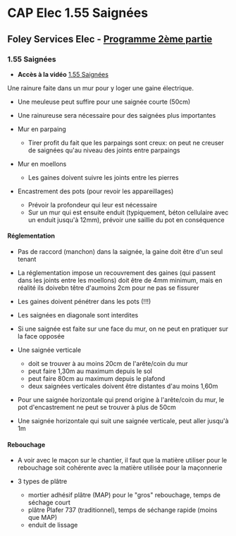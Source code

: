 # CAP Elec 1.55 Saignées
## Foley Services Elec - [Programme 2ème partie](../2eme_partie/README.md)

### 1.55 Saignées

- **Accès à la vidéo** [1.55 Saignées](https://youtu.be/fod4OYvmtuw)

Une rainure faite dans un mur pour y loger une gaine électrique.

- Une meuleuse peut suffire pour une saignée courte (50cm)
- Une rainureuse sera nécessaire pour des saignées plus importantes


- Mur en parpaing
  - Tirer profit du fait que les parpaings sont creux: on peut ne creuser de saignées qu'au niveau des joints entre parpaings
- Mur en moellons
  - Les gaines doivent suivre les joints entre les pierres

- Encastrement des pots (pour revoir les appareillages)
  - Prévoir la profondeur qui leur est nécessaire
  - Sur un mur qui est ensuite enduit (typiquement, béton cellulaire avec un enduit jusqu'à 12mm), prévoir une saillie du pot en conséquence

#### Réglementation

- Pas de raccord (manchon) dans la saignée, la gaine doit être d'un seul tenant
- La réglementation impose un recouvrement des gaines (qui passent dans les joints entre les moellons) doit être de 4mm minimum, mais en réalité ils doivebn têtre d'aumoins 2cm pour ne pas se fissurer
- Les gaines doivent pénétrer dans les pots (!!!)

- Les saignées en diagonale sont interdites
- Si une saignée est faite sur une face du mur, on ne peut en pratiquer sur la face opposée
- Une saignée verticale
  - doit se trouver à au moins 20cm de l'arête/coin du mur
  - peut faire 1,30m au maximum depuis le sol
  - peut faire 80cm au maximum depuis le plafond
  - deux saignées verticales doivent être distantes d'au moins 1,60m
- Pour une saignée horizontale qui prend origine à l'arête/coin du mur, le pot d'encastrement ne peut se trouver à plus de 50cm
- Une saignée horizontale qui suit une saignée verticale, peut aller jusqu'à 1m

#### Rebouchage

- A voir avec le maçon sur le chantier, il faut que la matière utiliser pour le rebouchage soit cohérente avec la matière utilisée pour la maçonnerie

- 3 types de plâtre
  - mortier adhésif plâtre (MAP) pour le "gros" rebouchage, temps de séchage court
  - plâtre Plafer 737 (traditionnel), temps de séchange rapide (moins que MAP)
  - enduit de lissage